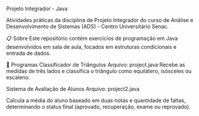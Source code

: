Projeto Integrador - Java

Atividades práticas da disciplina de Projeto Integrador do curso de Análise e Desenvolvimento de Sistemas (ADS) - Centro Universitário Senac.

📋 Sobre
Este repositório contém exercícios de programação em Java desenvolvidos em sala de aula, focados em estruturas condicionais e entrada de dados.

🚀 Programas
Classificador de Triângulos
Arquivo: project.java
Recebe as medidas de três lados e classifica o triângulo como equilátero, isósceles ou escaleno.


Sistema de Avaliação de Alunos
Arquivo: project2.java

Calcula a média do aluno baseado em duas notas e quantidade de faltas, determinando o status final (aprovado, recuperação, exame ou reprovado).
